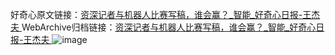 好奇心原文链接：[资深记者与机器人比赛写稿，谁会赢？_智能_好奇心日报-王杰夫 ](https://www.qdaily.com/articles/9871.html)
WebArchive归档链接：[资深记者与机器人比赛写稿，谁会赢？_智能_好奇心日报-王杰夫 ](http://web.archive.org/web/20190623155113/https://www.qdaily.com/articles/9871.html)
![image](http://ww3.sinaimg.cn/large/007d5XDply1g3vgy4uurpj30u02xf7wh)